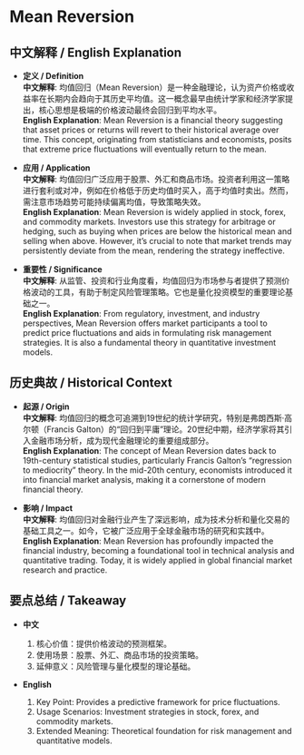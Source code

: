 # Mean Reversion

## 中文解释 / English Explanation

* **定义 / Definition**  
  **中文解释**: 均值回归（Mean Reversion）是一种金融理论，认为资产价格或收益率在长期内会趋向于其历史平均值。这一概念最早由统计学家和经济学家提出，核心思想是极端的价格波动最终会回归到平均水平。  
  **English Explanation**: Mean Reversion is a financial theory suggesting that asset prices or returns will revert to their historical average over time. This concept, originating from statisticians and economists, posits that extreme price fluctuations will eventually return to the mean.

* **应用 / Application**  
  **中文解释**: 均值回归广泛应用于股票、外汇和商品市场。投资者利用这一策略进行套利或对冲，例如在价格低于历史均值时买入，高于均值时卖出。然而，需注意市场趋势可能持续偏离均值，导致策略失效。  
  **English Explanation**: Mean Reversion is widely applied in stock, forex, and commodity markets. Investors use this strategy for arbitrage or hedging, such as buying when prices are below the historical mean and selling when above. However, it’s crucial to note that market trends may persistently deviate from the mean, rendering the strategy ineffective.

* **重要性 / Significance**  
 **中文解释**: 从监管、投资和行业角度看，均值回归为市场参与者提供了预测价格波动的工具，有助于制定风险管理策略。它也是量化投资模型的重要理论基础之一。  
 **English Explanation**: From regulatory, investment, and industry perspectives, Mean Reversion offers market participants a tool to predict price fluctuations and aids in formulating risk management strategies. It is also a fundamental theory in quantitative investment models.

## 历史典故 / Historical Context

* **起源 / Origin**  
  **中文解释**: 均值回归的概念可追溯到19世纪的统计学研究，特别是弗朗西斯·高尔顿（Francis Galton）的“回归到平庸”理论。20世纪中期，经济学家将其引入金融市场分析，成为现代金融理论的重要组成部分。  
 **English Explanation**: The concept of Mean Reversion dates back to 19th-century statistical studies, particularly Francis Galton’s “regression to mediocrity” theory. In the mid-20th century, economists introduced it into financial market analysis, making it a cornerstone of modern financial theory.

* **影响 / Impact**  
  **中文解释**: 均值回归对金融行业产生了深远影响，成为技术分析和量化交易的基础工具之一。如今，它被广泛应用于全球金融市场的研究和实践中。  
 **English Explanation**: Mean Reversion has profoundly impacted the financial industry, becoming a foundational tool in technical analysis and quantitative trading. Today, it is widely applied in global financial market research and practice.

## 要点总结 / Takeaway

* **中文**  
  1. 核心价值：提供价格波动的预测框架。
  2. 使用场景：股票、外汇、商品市场的投资策略。
  3. 延伸意义：风险管理与量化模型的理论基础。

* **English**  
  1. Key Point: Provides a predictive framework for price fluctuations.
  2. Usage Scenarios: Investment strategies in stock, forex, and commodity markets.
  3. Extended Meaning: Theoretical foundation for risk management and quantitative models.